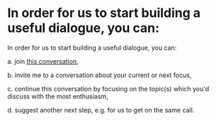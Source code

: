 # In order for us to start building a useful dialogue, you can:

In order for us to start building a useful dialogue, you can:

a. join [this conversation](https://www.linkedin.com/pulse/building-relationship-julian-dumitrascu),

b. invite me to a conversation about your current or next focus,

c. continue this conversation by focusing on the topic(s) which you'd discuss with the most enthusiasm,

d. suggest another next step, e.g. for us to get on the same call.
